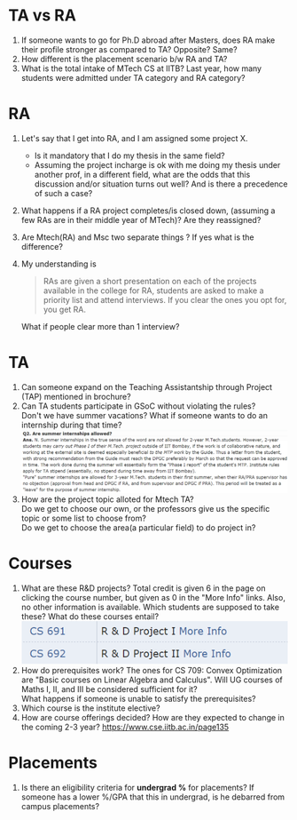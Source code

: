 # TA vs RA #

1. If someone wants to go for Ph.D abroad after Masters, does RA make their profile stronger as compared to TA? Opposite? Same?
1. How different is the placement scenario b/w RA and TA?
1. What is the total intake of MTech CS at IITB? Last year, how many students were admitted under TA category and RA category?

# RA #

1. Let's say that I get into RA, and I am assigned some project X.  
    - Is it mandatory that I do my thesis in the same field?
    - Assuming the project incharge is ok with me doing my thesis under another prof, in a different field, what are the odds that this discussion and/or situation turns out well? And is there a precedence of such a case?
1. What happens if a RA project completes/is closed down, (assuming a few RAs are in their middle year of MTech)? Are they reassigned?
1. Are Mtech(RA) and Msc two separate things ? If yes what is the difference?
1. My understanding is
    
    > RAs are given a short presentation on each of the projects available in the college for RA, students are asked to make a priority list and attend interviews. If you clear the ones you opt for, you get RA.
    
    What if people clear more than 1 interview?

# TA #

1. Can someone expand on the Teaching Assistantship through Project (TAP) mentioned in brochure?
1. Can TA students participate in GSoC without violating the rules?  
    Don't we have summer vacations? What if someone wants to do an internship during that time?  
    ![internship_not_allowed](files/internships.png)
1. How are the project topic alloted for Mtech TA?  
    Do we get to choose our own, or the professors give us the specific topic or some list to choose from?  
    Do we get to choose the area(a particular field) to do project in?

# Courses #

1. What are these R&D projects?
    Total credit is given 6 in the page on clicking the course number, but given as 0 in the "More Info" links.
    Also, no other information is available.
    Which students are supposed to take these? What do these courses entail?  
    ![R&D projects](files/rnd_projects.png)
1. How do prerequisites work? The ones for CS 709: Convex Optimization are "Basic courses on Linear Algebra and Calculus".
    Will UG courses of Maths I, II, and III be considered sufficient for it?  
    What happens if someone is unable to satisfy the prerequisites?
1. Which course is the institute elective?
1. How are course offerings decided? How are they expected to change in the coming 2-3 year?
    https://www.cse.iitb.ac.in/page135


# Placements #

1. Is there an eligibility criteria for **undergrad %** for placements? If someone has a lower %/GPA that this in undergrad, is he debarred from campus placements?